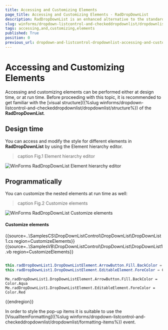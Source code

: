 ```yaml
---
title: Accessing and Customizing Elements
page_title: Accessing and Customizing Elements - RadDropDownList
description: RadDropDownList is an enhanced alternative to the standard Windows Forms combo box control.
slug: winforms/dropdown-listcontrol-and-checkeddropdownlist/dropdownlist/accessing-and-customizing-elements
tags: accessing,and,customizing,elements
published: True
position: 0
previous_url: dropdown-and-listcontrol-dropdownlist-accessing-and-customizing-elements
---
```


# Accessing and Customizing Elements
 
Accessing and customizing elements can be performed either at design time, or at run time. Before proceeding with this topic, it is recommended to get familiar with the [visual structure]({%slug winforms/dropdown-listcontrol-and-checkeddropdownlist/dropdownlist/structure%}) of the __RadDropDownList__.
      

## Design time

You can access and modify the style for different elements in __RadDropDownList__ by using the Element hierarchy editor.
>caption Fig.1 Element hierarchy editor

![WinForms RadDropDownList Element hierarchy editor](images/dropdown-and-listcontrol-dropdownlist-accessing-and-customizing-elements001.png)

## Programmatically

You can customize the nested elements at run time as well:
>caption Fig.2 Customize elements

![WinForms RadDropDownList Customize elements](images/dropdown-and-listcontrol-dropdownlist-accessing-and-customizing-elements002.png)

#### Customize elements 

{{source=..\SamplesCS\DropDownListControl\DropDownList\DropDownList1.cs region=CustomizeElements}} 
{{source=..\SamplesVB\DropDownListControl\DropDownList\DropDownList1.vb region=CustomizeElements}} 

````C#
            
this.radDropDownList1.DropDownListElement.ArrowButton.Fill.BackColor = Color.Aqua;
this.radDropDownList1.DropDownListElement.EditableElement.ForeColor = Color.Red;

````
````VB.NET
Me.radDropDownList1.DropDownListElement.ArrowButton.Fill.BackColor = Color.Aqua
Me.radDropDownList1.DropDownListElement.EditableElement.ForeColor = Color.Red

````

{{endregion}} 
 
In order to style the pop-up items it is suitable to use the [VisualItemFormatting]({%slug winforms/dropdown-listcontrol-and-checkeddropdownlist/dropdownlist/formatting-items%}) event.
